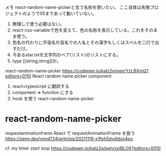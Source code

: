メモ
react-random-name-pickerと言う名称を使いたい。
ここ自体は失敗プロジェクトのようで05まであって動いていない。
1. 無理して使う必要はない。
2. react-css-variableで色を変えて、色の名称を表示している。これをそのまま使う。
3. 色名の代わりに平仮名片仮名での人名とその漢字もしくはスペルを二行で出すだけ。
4. 今あるstar.txtを文字列のペア(リスト)のリストにする。
5. type [[string,strng]]か。




react-random-name-picker
https://codepen.io/kalz2q/pen/YzLBXmQ?editors=0110
React random name picker component

1. react+typescript に翻訳する
2. component => function にする
3. hook を使う
   react-random-name-picker

# react-random-name-picker

requestanimationframe
React で requestAnimationFrame を扱う
https://zenn.dev/yend724/articles/20211119-x1fph5dvdldsx4po

cf. my timer start stop
https://codepen.io/kalz2q/pen/xxjBLOX?editors=0010